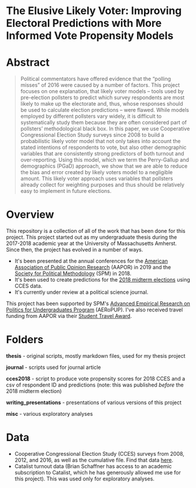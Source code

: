 # The Elusive Likely Voter: Improving Electoral Predictions with More Informed Vote Propensity Models

# Abstract

 > Political commentators have offered evidence that the “polling misses” of 2016 were caused by a number of factors. This project focuses on one explanation, that likely voter models – tools used by pre-election pollsters to predict which survey respondents are most likely to make up the electorate and, thus, whose responses should be used to calculate election predictions – were flawed. While models employed by different pollsters vary widely, it is difficult to systematically study them because they are often considered part of pollsters’ methodological black box. In this paper, we use Cooperative Congressional Election Study surveys since 2008 to build a probabilistic likely voter model that not only takes into account the stated intentions of respondents to vote, but also other demographic variables that are consistently strong predictors of both turnout and over-reporting. Using this model, which we term the Perry-Gallup and demographics (PGaD) approach, we show that we are able to reduce the bias and error created by likely voters model to a negligible amount. This likely voter approach uses variables that pollsters already collect for weighting purposes and thus should be relatively easy to implement in future elections.
 
 
# Overview

This repository is a collection of all of the work that has been done for this project. This project started out as my undergraduate thesis during the 2017-2018 academic year at the University of Massachusetts Amherst. Since then, the project has evolved in a number of ways. 

* It's been presented at the annual conferences for the [American Association of Public Opinion Research](https://aapor.secure-platform.com/a/solicitations/10/sessiongallery/129/application/2280) (AAPOR) in 2019 and the [Society for Political Methodology](https://www.cambridge.org/core/membership/spm/about-us/awards/advanced-empirical-research-on-politics-for-undergraduates-program-aeropup) (SPM) in 2018.
* It's been used to create predictions for the [2018 midterm elections](https://www.washingtonpost.com/news/monkey-cage/wp/2018/11/10/these-5-charts-explain-who-voted-how-in-the-2018-midterm-election/?noredirect=on&utm_term=.85aefbdf179f) using CCES data.
* It's currently under review at a political science journal.

This project has been supported by SPM's [Advanced Empirical Research on Politics for Undergraduates Program](https://www.cambridge.org/core/membership/spm/about-us/awards/advanced-empirical-research-on-politics-for-undergraduates-program-aeropup) (AERoPUP). I've also received travel funding from AAPOR via their [Student Travel Award](https://www.aapor.org/Conference-Events/Awards/Award-Winners.aspx).


# Folders

**thesis** - original scripts, mostly markdown files, used for my thesis project

**journal** - scripts used for journal article

**cces2018** - script to produce vote propensity scores for 2018 CCES and a csv of respondent ID and predictions (note: this was published *before* the 2018 midterm election)

**writing_presentations** - presentations of various versions of this project

**misc** - various exploratory analyses


# Data

* Cooperative Congressional Election Study (CCES) surveys from 2008, 2012, and 2016, as well as the cumulative file. Find that data [here](https://cces.gov.harvard.edu/).
* Catalist turnout data (Brian Schaffner has access to an academic subscription to Catalist, which he has generously allowed me use for this project). This was used only for exploratory analyses.

